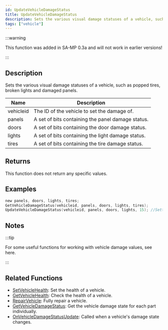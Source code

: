 ```yaml
---
id: UpdateVehicleDamageStatus
title: UpdateVehicleDamageStatus
description: Sets the various visual damage statuses of a vehicle, such as popped tires, broken lights and damaged panels.
tags: ["vehicle"]
---
```


:::warning

This function was added in SA-MP 0.3a and will not work in earlier versions!

:::

## Description

Sets the various visual damage statuses of a vehicle, such as popped tires, broken lights and damaged panels.

| Name      | Description                                       |
| --------- | ------------------------------------------------- |
| vehicleid | The ID of the vehicle to set the damage of.       |
| panels    | A set of bits containing the panel damage status. |
| doors     | A set of bits containing the door damage status.  |
| lights    | A set of bits containing the light damage status. |
| tires     | A set of bits containing the tire damage status.  |

## Returns

This function does not return any specific values.

## Examples

```c
new panels, doors, lights, tires;
GetVehicleDamageStatus(vehicleid, panels, doors, lights, tires);
UpdateVehicleDamageStatus(vehicleid, panels, doors, lights, 15); //Setting tires to 15 will pop them all
```

## Notes

:::tip

For some useful functions for working with vehicle damage values, see here.

:::

## Related Functions

- [SetVehicleHealth](SetVehicleHealth.md): Set the health of a vehicle.
- [GetVehicleHealth](GetVehicleHealth.md): Check the health of a vehicle.
- [RepairVehicle](RepairVehicle.md): Fully repair a vehicle.
- [GetVehicleDamageStatus](GetVehicleDamageStatus.md): Get the vehicle damage state for each part individually.
- [OnVehicleDamageStatusUpdate](../callbacks/OnVehicleDamageStatusUpdate.md): Called when a vehicle's damage state changes.
